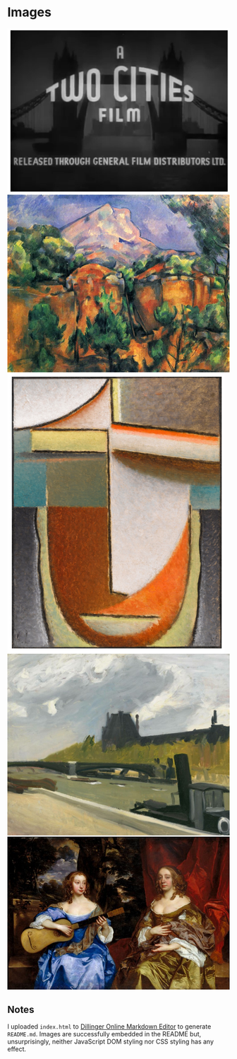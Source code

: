 # Images

![A Two Cities Film](./img/A-Two-Cities-film.png)
![Mont Sainte-Victoire by Cezanne](./img/cezanne-mont-sainte-victoire-1897.jpg)
![Abstract Head by Jawlensky](./img/jawlensky-abstrakter-kopf-greco-erlebnis-1931.png)
![Louvre in Thunderstorm by Edward Hopper](./img/Louvre-in-Thunderstorm-Edward-Hopper.png)
![Two Ladies of the Lake Family by Sir Peter Lely](./img/Two-ladies-of-the-Lake-family-by-Sir-Peter-Lely.jpg)

## Notes

I uploaded `index.html` to [Dillinger Online Markdown Editor](https://dillinger.io/) to generate `README.md`.
Images are successfully embedded in the README but, unsurprisingly, neither JavaScript DOM styling nor CSS
styling has any effect.
